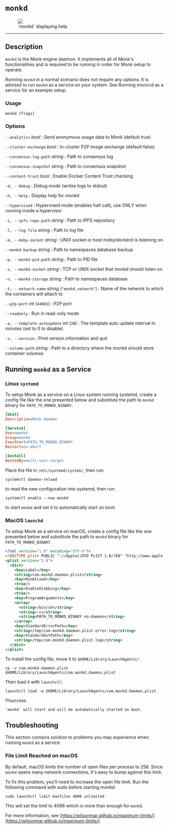 # `monkd`

<figure>
  <img src="/assets/monkd-cli.png" />
  <figcaption>`monkd` displaying help</figcaption>
</figure>

---

## Description

`monkd` is the Monk engine daemon. It implements all of Monk's functionalities and is required to be running in order for Monk setup to operate.

Running `monkd` in a normal scenario does not require any options.
It is advised to run `monkd` as a service on your system. See Running monccd as a service for an example setup.

### Usage

    monkd [flags]

### Options

`--analytics` _bool_
: Send anonymous usage data to Monk (default true)

`--cluster-exchange` _bool_
: In-cluster P2P image exchange (default false)

`--consensus-log-path` _string_
: Path to consensus log

`--consensus-snapshot` _string_
: Path to consensus snapshot

`--content-trust` _bool_
: Enable Docker Content Trust checking

`-d, --debug`
: Debug mode (writes logs to stdout)

`-h, --help`
: Display help for monkd

`--hypervised`
: Hypervised mode (enables halt call), use ONLY when running inside a hypervisor

`-i, --ipfs-repo-path` _string_
: Path to IPFS repository

`-l, --log-file` _string_
: Path to log file

`-m, --moby-socket` _string_
: UNIX socket or host moby/dockerd is listening on

`--monkd-backup` _string_
: Path to namespaces database backup

`-p, --monkd-pid-path` _string_
: Path to PID file

`-s, --monkd-socket` _string_
: TCP or UNIX socket that monkd should listen on

`-n, --monkd-storage` _string_
: Path to namespaces database

`-t, --network-name` _string_ (`"monkd_network"`)
: Name of the network to which the containers will attach to

`--p2p-port` _int_ (`44001`)
: P2P port

`--readonly`
: Run in read-only mode

`-a, --template-autoupdate` _int_ (`30`)
: The template auto update interval in minutes (set to 0 to disable)

`-v, --version`
: Print version information and quit

`--volume-path` _string_
: Path to a directory where the monkd should store container volumes

## Running `monkd` as a Service

### Linux `systemd`

To setup Monk as a service on a Linux system running systemd, create a config file like the one presented below and substitute the path to `monkd` binary for `PATH_TO_MONKD_BINARY`.

```ini
[Unit]
Description=Monk daemon

[Service]
User=monkd
Group=monkd
ExecStart=PATH_TO_MONKD_BINARY
Restart=on-abort

[Install]
WantedBy=multi-user.target
```

Place the file in `/etc/systemd/system/`, then run:

    systemctl daemon-reload

to read the new configuration into systemd, then run:

    systemctl enable --now monkd

to start `monkd` and set it to automatically start on boot.

### MacOS `launchd`

To setup Monk as a service on macOS, create a config file like the one presented below and substitute the path to `monkd` binary for `PATH_TO_MONKD_BINARY`.

```xml
<?xml version="1.0" encoding="UTF-8"?>
<!DOCTYPE plist PUBLIC "-//Apple//DTD PLIST 1.0//EN" "http://www.apple.com/DTDs/PropertyList-1.0.dtd">
<plist version="1.0">
  <dict>
    <key>Label</key>
    <string>com.monkd.daemon.plist</string>
    <key>RunAtLoad</key>
    <true/>
    <key>EnableGlobbing</key>
    <true/>
    <key>ProgramArguments</key>
    <array>
      <string>/bin/sh</string>
      <string>-c</string>
      <string>PATH_TO_MONKD_BINARY no-daemon</string>
    </array>
    <key>StandardErrorPath</key>
    <string>/tmp/com.monkd.daemon.plist.error.log</string>
    <key>StandardOutPath</key>
    <string>/tmp/com.monkd.daemon.plist.log</string>
  </dict>
</plist>
```

To install the config file, move it to `$HOME/Library/LaunchAgents/`:

    cp -v com.monkd.daemon.plist $HOME/Library/LaunchAgents/com.monkd.daemon.plist

Then load it with `launchctl`:

    launchctl load -w $HOME/Library/LaunchAgents/com.monkd.daemon.plist

!!!success

    `monkd` will start and will be automatically started on boot.

## Troubleshooting

This section contains solution to problems you may experience when running `monkd` as a service.

### File Limit Reached on macOS

By default, macOS limits the number of open files per process to 256. Since `monkd` opens many network connections, it's easy to bump against this limit.

To fix this problem, you'll need to increase the open file limit. Run the following command with sudo before starting monkd:

    sudo launchctl limit maxfiles 4096 unlimited

This will set the limit to 4096 which is more than enough for `monkd`.

For more information, see [https://wilsonmar.github.io/maximum-limits/](https://wilsonmar.github.io/maximum-limits/)

